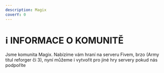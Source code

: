 ```yaml
---
description: Magix
coverY: 0
---
```


# ℹ️ INFORMACE O KOMUNITĚ

Jsme komunita Magix. Nabízíme vám hraní na serveru Fivem, brzo (Army titul reforger či 3), nyní můžeme i vytvořit pro jiné hry servery pokud nás podpoříte
